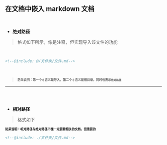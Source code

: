 ## 在文档中嵌入 markdown 文档

<br>

- **绝对路径**

> 格式如下所示，像是注释，但实现导入该文件的功能

<br>

```markdown
<!--@include: @/文件夹/文件.md-->
```

<br>

> **<small><small>防呆说明：第一个 `@` 含义是导入，第二个 `@` 含义是根目录，同时也表示`绝对路径`</small></small>**

---

<br>

<br>

- **相对路径**

> 格式如下

**<small><small>防呆说明：相对路径与绝对路径不懂一定要看相关的文档，很重要的</small></small>**


```markdown
<!--@include: ./文件夹/文件.md-->
```


